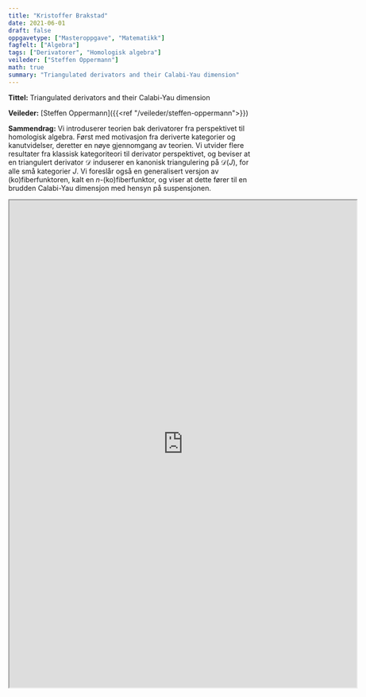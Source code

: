 ```yaml
---
title: "Kristoffer Brakstad"
date: 2021-06-01
draft: false
oppgavetype: ["Masteroppgave", "Matematikk"]
fagfelt: ["Algebra"]
tags: ["Derivatorer", "Homologisk algebra"]
veileder: ["Steffen Oppermann"]
math: true
summary: "Triangulated derivators and their Calabi-Yau dimension"
---
```


**Tittel:** Triangulated derivators and their Calabi-Yau dimension

**Veileder:** [Steffen Oppermann]({{<ref "/veileder/steffen-oppermann">}}) 

**Sammendrag:** Vi introduserer teorien bak derivatorer fra perspektivet til homologisk algebra. Først med motivasjon fra deriverte kategorier og kanutvidelser, deretter en nøye gjennomgang av teorien. Vi utvider flere resultater fra klassisk kategoriteori til derivator perspektivet, og beviser at en triangulert derivator $\mathscr{D}$ induserer en kanonisk triangulering på $\mathscr{D}(J)$, for alle små kategorier $J$. Vi foreslår også en generalisert versjon av (ko)fiberfunktoren, kalt en $n$-(ko)fiberfunktor, og viser at dette fører til en brudden Calabi-Yau dimensjon med hensyn på suspensjonen.

<iframe src="https://drive.google.com/file/d/1Ifd_xmOnpnzWof-9_0p9begCF9vwgYJ_/preview" width="700" height="980" allow="autoplay"></iframe>
